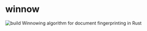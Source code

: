 # winnow
![build](https://github.com/schuermannator/winnow/workflows/rust/badge.svg)
Winnowing algorithm for document fingerprinting in Rust
